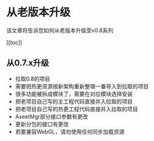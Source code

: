 # 从老版本升级

该文章将告诉您如何从老版本升级至v0.8系列

[[toc]]



## 从0.7.x升级

- 拉取0.8的项目
- 需要把热更资源按新架构重新整理一番导入到拉取的项目
- 很多功能被拆成模块了，需要在对应模块选择安装
- 把老项目自己写的主工程代码直接并入拉取的项目
- 把老项目自己写的热更工程代码直接并入拉取的项目
- AseetMgr部分接口参数有更改
- 更新分包的接口有更改
- 若要兼容WebGL，请勿使用任何同步加载资源

